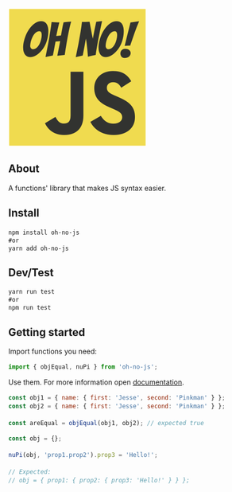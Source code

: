<img src="./oh-no-js.svg" />

## About
A functions' library that makes JS syntax easier.

## Install
```shell
npm install oh-no-js
#or
yarn add oh-no-js
```

## Dev/Test
```shell
yarn run test
#or
npm run test
```

## Getting started
Import functions you need:
```javascript
import { objEqual, nuPi } from 'oh-no-js';
```

Use them. For more information open [documentation](https://dmrompav.github.io/oh-no-js/).
```javascript
const obj1 = { name: { first: 'Jesse', second: 'Pinkman' } };
const obj2 = { name: { first: 'Jesse', second: 'Pinkman' } };

const areEqual = objEqual(obj1, obj2); // expected true
```

```javascript
const obj = {};

nuPi(obj, 'prop1.prop2').prop3 = 'Hello!';

// Expected:
// obj = { prop1: { prop2: { prop3: 'Hello!' } } };
```
